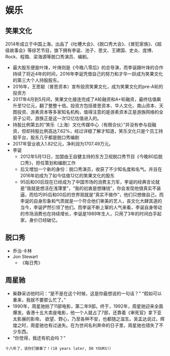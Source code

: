 # 娱乐

## 笑果文化

2014年成立于中国上海，出品了《吐槽大会》、《脱口秀大会》、《冒犯家族》、《超级故事会》等综艺节目，旗下拥有李诞、池子、思文、王建国、史炎、庞博、Rock、程璐、梁海源等脱口秀演员、编剧。

* 最大股东便是叶烽，叶烽则是《今晚八零后》的总导演，而李诞跟叶烽的合作持续了将近4年的时间，2016年李诞凭借自己的努力和才华一跃成为笑果文化的第三大个人持股股东。
* 2016年，王思聪（普思资本）宣布投资笑果文化，成为笑果文化的pre-A轮的投资方
* 2017年4月到5月间，笑果文化接连完成了A轮融资和A+轮融资，最终估值飙升至12亿元，翻了整整十倍。投资方包括普思资本、华人文化、南山资本、天图投资、游素资本等多家知名机构，值得注意的是游素资本正是游族网络的全资子公司，游族正是这一次12亿估值进入的。
* 持股比例第五的“笑乐（上海）文化传媒中心（有限合伙）”并没有参与投融资，但却持股比例高达7.62%，经过详细了解才知道，笑乐文化只是个员工持股平台，股东几乎都是脱口秀编剧
* 2017年营业收入1.82亿元，净利润为1707.49万元。
* 李诞
    - 2012年5月13日，加盟由王自健主持的东方卫视脱口秀节目《今晚80后脱口秀》，担任策划和编剧工作
    - 后又增加一个新的身份：脱口秀演员，收获了不少知名度和名气。并且在2016年初成为了如今估值12亿的笑果文化的股东
    - 95后和00后现在已经成为了中国市场的消费主力军，李诞的经典言论就是“我就是想活在浅薄里”，“我的初衷是想赚钱”，你会发现他很真实不装逼，而恰巧95后和00后的世界观就是“真实不做作”，他们只想做自己，而李诞的自身形象和气质就是一个符合他们审美的艺人，丧文化大肆其道的当今，李诞俨然引领了他们。而李诞不断上窜的人气来看，李诞自身带动的市场消费也在持续增长，李诞是1989年生人，只用了3年的时间白手起家，身价已经破亿。

## 脱口秀

* 乔治·卡林
* Jon Stewart
    - 《每日秀》

## 周星驰

* 柴静采访他时问：“是不是在这个时候，这是你最想说的一句话？” “假如可以重来，我就不要那么忙了。”
* 1990年，周星驰拍了11部电影，第二年9部。终于，1992年，周星驰迎来全面爆发。香港十五大卖座电影，他一个人就占了7部，还靠着《审死官》拿下亚太影展的影帝。 欲望、野心，乃至各种不安，也都随之滋生。吴孟达说过，辉煌之时，周星驰也有过迷失。在为世间名利奔命的日子里，周星驰也错失了不少东西。
* “你觉得，我还有机会吗？”

```
十八年了，该你们做事了！(18 years later, DO YOURS!）
```
